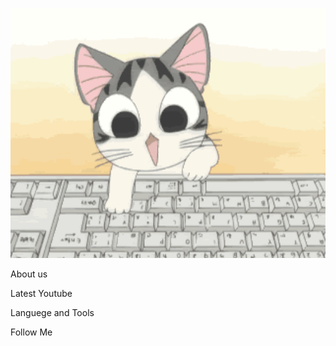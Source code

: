 <p align="center">
  <img src="https://github.com/Diligen1/Diligen1/blob/main/assets/cat%20header.gif" alt="Header" style="width:600px; height:400px;">
</p>
About us

Latest Youtube

Languege and Tools

Follow Me
